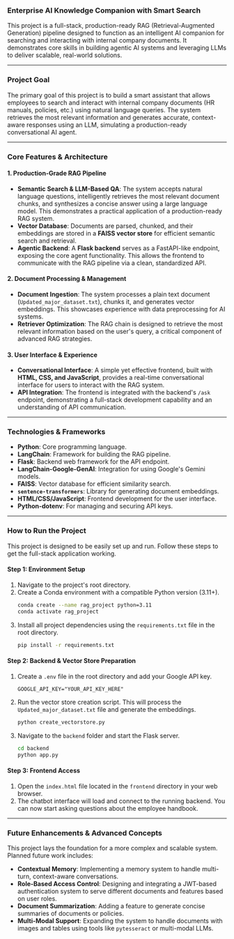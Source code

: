 
### ****Enterprise AI Knowledge Companion with Smart Search****

This project is a full-stack, production-ready RAG (Retrieval-Augmented Generation) pipeline designed to function as an intelligent AI companion for searching and interacting with internal company documents. It demonstrates core skills in building agentic AI systems and leveraging LLMs to deliver scalable, real-world solutions.

-----

### **Project Goal**

The primary goal of this project is to build a smart assistant that allows employees to search and interact with internal company documents (HR manuals, policies, etc.) using natural language queries. The system retrieves the most relevant information and generates accurate, context-aware responses using an LLM, simulating a production-ready conversational AI agent.

-----

### **Core Features & Architecture**

#### 1\. **Production-Grade RAG Pipeline**

  * **Semantic Search & LLM-Based QA**: The system accepts natural language questions, intelligently retrieves the most relevant document chunks, and synthesizes a concise answer using a large language model. This demonstrates a practical application of a production-ready RAG system.
  * **Vector Database**: Documents are parsed, chunked, and their embeddings are stored in a **FAISS vector store** for efficient semantic search and retrieval.
  * **Agentic Backend**: A **Flask backend** serves as a FastAPI-like endpoint, exposing the core agent functionality. This allows the frontend to communicate with the RAG pipeline via a clean, standardized API.

#### 2\. **Document Processing & Management**

  * **Document Ingestion**: The system processes a plain text document (`Updated_major_dataset.txt`), chunks it, and generates vector embeddings. This showcases experience with data preprocessing for AI systems.
  * **Retriever Optimization**: The RAG chain is designed to retrieve the most relevant information based on the user's query, a critical component of advanced RAG strategies.

#### 3\. **User Interface & Experience**

  * **Conversational Interface**: A simple yet effective frontend, built with **HTML, CSS, and JavaScript**, provides a real-time conversational interface for users to interact with the RAG system.
  * **API Integration**: The frontend is integrated with the backend's `/ask` endpoint, demonstrating a full-stack development capability and an understanding of API communication.

-----

### **Technologies & Frameworks**

  * **Python**: Core programming language.
  * **LangChain**: Framework for building the RAG pipeline.
  * **Flask**: Backend web framework for the API endpoint.
  * **LangChain-Google-GenAI**: Integration for using Google's Gemini models.
  * **FAISS**: Vector database for efficient similarity search.
  * **`sentence-transformers`**: Library for generating document embeddings.
  * **HTML/CSS/JavaScript**: Frontend development for the user interface.
  * **Python-dotenv**: For managing and securing API keys.

-----

### **How to Run the Project**

This project is designed to be easily set up and run. Follow these steps to get the full-stack application working.

#### **Step 1: Environment Setup**

1.  Navigate to the project's root directory.
2.  Create a Conda environment with a compatible Python version (3.11+).
    ```bash
    conda create --name rag_project python=3.11
    conda activate rag_project
    ```
3.  Install all project dependencies using the `requirements.txt` file in the root directory.
    ```bash
    pip install -r requirements.txt
    ```

#### **Step 2: Backend & Vector Store Preparation**

1.  Create a `.env` file in the root directory and add your Google API key.
    ```
    GOOGLE_API_KEY="YOUR_API_KEY_HERE"
    ```
2.  Run the vector store creation script. This will process the `Updated_major_dataset.txt` file and generate the embeddings.
    ```bash
    python create_vectorstore.py
    ```
3.  Navigate to the `backend` folder and start the Flask server.
    ```bash
    cd backend
    python app.py
    ```

#### **Step 3: Frontend Access**

1.  Open the `index.html` file located in the `frontend` directory in your web browser.
2.  The chatbot interface will load and connect to the running backend. You can now start asking questions about the employee handbook.

-----

### **Future Enhancements & Advanced Concepts**

This project lays the foundation for a more complex and scalable system. Planned future work includes:

  * **Contextual Memory**: Implementing a memory system to handle multi-turn, context-aware conversations.
  * **Role-Based Access Control**: Designing and integrating a JWT-based authentication system to serve different documents and features based on user roles.
  * **Document Summarization**: Adding a feature to generate concise summaries of documents or policies.
  * **Multi-Modal Support**: Expanding the system to handle documents with images and tables using tools like `pytesseract` or multi-modal LLMs.

